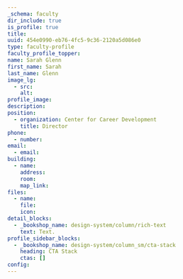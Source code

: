 ```yaml
---
_schema: faculty
dir_include: true
is_profile: true
title:
uuid: 454e0990-eb76-4fc5-9c36-2120a5d086e0
type: faculty-profile
faculty_profile_topper:
name: Sarah Glenn
first_name: Sarah
last_name: Glenn
image_lg:
  - src:
    alt:
profile_image:
description:
position:
  - organization: Center for Career Development
    title: Director
phone:
  - number:
email:
  - email:
building:
  - name:
    address:
    room:
    map_link:
files:
  - name:
    file:
    icon:
detail_blocks:
  - _bookshop_name: design-system/column/rich-text
    text: Text.
profile_sidebar_blocks:
  - _bookshop_name: design-system/column_sm/cta-stack
    heading: CTA Stack
    ctas: []
config:
---
```

